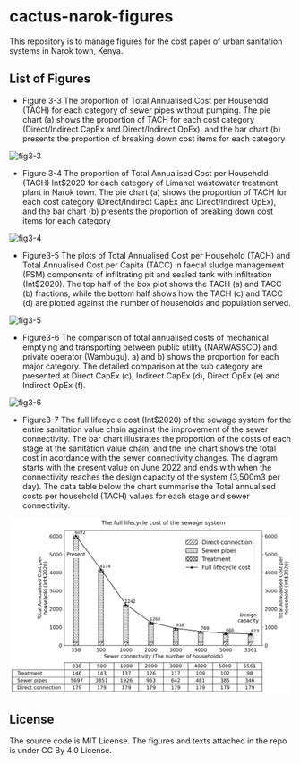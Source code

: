 # cactus-narok-figures

This repository is to manage figures for the cost paper of urban sanitation systems in Narok town, Kenya.

## List of Figures

- Figure 3-3 The proportion of Total Annualised Cost per Household (TACH) for each category of sewer pipes without pumping. The pie chart (a) shows the proportion of TACH for each cost category (Direct/Indirect CapEx and Direct/Indirect OpEx), and the bar chart (b) presents the proportion of breaking down cost items for each category

![fig3-3](./fig3-3_sewer_comp_cost.png)

- Figure 3-4 The proportion of Total Annualised Cost per Household (TACH) Int$2020 for each category of Limanet wastewater treatment plant in Narok town. The pie chart (a) shows the proportion of TACH for each cost category (Direct/Indirect CapEx and Direct/Indirect OpEx), and the bar chart (b) presents the proportion of breaking down cost items for each category

![fig3-4](./fig3-4_treatment_comp_cost.png)

- Figure3-5 The plots of Total Annualised Cost per Household (TACH) and Total Annualised Cost per Capita (TACC) in faecal sludge management (FSM) components of infiltrating pit and sealed tank with infiltration (Int$2020). The top half of the box plot shows the TACH (a) and TACC (b) fractions, while the bottom half shows how the TACH (c) and TACC (d) are plotted against the number of households and population served.

![fig3-5](./fig3-5_fsm_containment_cost.png)

- Figure3-6 The comparison of total annualised costs of mechanical emptying and transporting between public utility (NARWASSCO) and private operator (Wambugu). a) and b) shows the proportion for each major category. The detailed comparison at the sub category are presented at Direct CapEx (c), Indirect CapEx (d), Direct OpEx (e) and Indirect OpEx (f).

![fig3-6](./fig3-6_fsm_e&t_cost.png)

- Figure3-7 The full lifecycle cost (Int$2020) of the sewage system for the entire sanitation value chain against the improvement of the sewer connectivity. The bar chart illustrates the proportion of the costs of each stage at the sanitation value chain, and the line chart shows the total cost in acordance with the sewer connectivity changes. The diagram starts with the present value on June 2022 and ends with when the connectivity reaches the design capacity of the system (3,500m3 per day). The data table below the chart summarise the Total annualised costs per household (TACH) values for each stage and sewer connectivity.

![fig3-7](./fig3-7_sewer_fulllifecycle_cost.png)

## License

The source code is MIT License. The figures and texts attached in the repo is under CC By 4.0 License.
